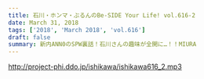 ```yaml
---
title: 石川・ホンマ・ぶるんのBe-SIDE Your Life! vol.616-2
date: March 31, 2018
tags: ['2018', 'March 2018', 'vol.616']
draft: false
summary: 新内ANN0のSPW裏話！石川さんの趣味が全開に…！！MIURA
---
```


http://project-phi.ddo.jp/ishikawa/ishikawa616_2.mp3